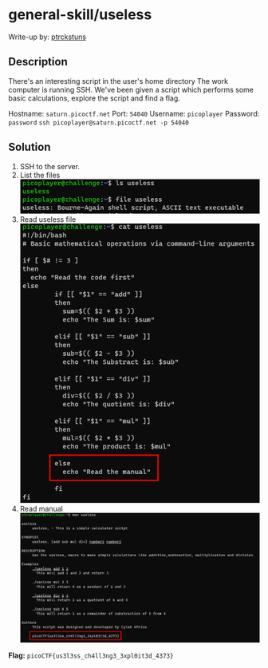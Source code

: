 # general-skill/useless
Write-up by: [ptrckstuns](https://github.com/ptrckstuns)

## Description
There's an interesting script in the user's home directory The work computer is running SSH. We've been given a script which performs some basic calculations, explore the script and find a flag.

Hostname: `saturn.picoctf.net` 
Port: `54040` 
Username: `picoplayer`
Password: `password`
`ssh picoplayer@saturn.picoctf.net -p 54040`

## Solution
1. SSH to the server.
2. List the files
    ![](/attachments/useless1.png)
3. Read useless file
    ![](/attachments/useless2.png)
4. Read manual
    ![](/attachments/useless3.png)


**Flag:** `picoCTF{us3l3ss_ch4ll3ng3_3xpl0it3d_4373}`